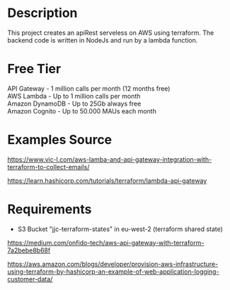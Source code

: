 # Description

This project creates an apiRest serveless on AWS using terraform.
The backend code is written in NodeJs and run by a lambda function.

# Free Tier
API Gateway - 1 million calls per month (12 months free)  
AWS Lambda - Up to 1 million calls per month  
Amazon DynamoDB - Up to 25Gb always free  
Amazon Cognito - Up to 50.000 MAUs each month  

# Examples Source

https://www.vic-l.com/aws-lamba-and-api-gateway-integration-with-terraform-to-collect-emails/

https://learn.hashicorp.com/tutorials/terraform/lambda-api-gateway  

# Requirements

* S3 Bucket "jjc-terraform-states" in eu-west-2 (terraform shared state)


https://medium.com/onfido-tech/aws-api-gateway-with-terraform-7a2bebe8b68f  

https://aws.amazon.com/blogs/developer/provision-aws-infrastructure-using-terraform-by-hashicorp-an-example-of-web-application-logging-customer-data/  

